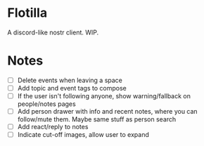 # Flotilla

A discord-like nostr client. WIP.

# Notes

- [ ] Delete events when leaving a space
- [ ] Add topic and event tags to compose
- [ ] If the user isn't following anyone, show warning/fallback on people/notes pages
- [ ] Add person drawer with info and recent notes, where you can follow/mute them. Maybe same stuff as person search
- [ ] Add react/reply to notes
- [ ] Indicate cut-off images, allow user to expand
